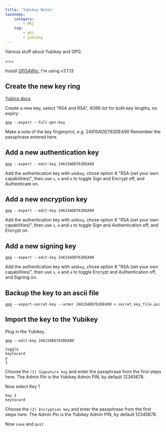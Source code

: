 ```yaml
---
title: 'Yubikey Notes'
taxonomy:
    category:
        - PKI
    tag:
        - pki
        - yubikey
---
```


Various stuff about Yubikey and GPG.

===

Install [GPG4Win](https://www.gpg4win.org/), I'm using v3.1.13




## Create the new key ring
[Yubico docs](https://support.yubico.com/hc/en-us/articles/360013790259-Using-Your-YubiKey-with-OpenPGP)

Create a new key, select "RSA and RSA", 4096-bit for both key lengths, no expiry:

```text
gpg --expert --full-gen-key
```

Make a note of the key fingerprint, e.g. 24615ADD763DEA90
Remember the passphrase entered here.

## Add a new authentication key

```text
gpg --expert --edit-key 24615ADD763DEA90
```

Add the authentication key with `addkey`, chose option 8 "RSA (set your own capabilities)", then use `s`, `e` and `a` to toggle Sign and Encrypt off, and Authenticate on.

## Add a new encryption key

```text
gpg --expert --edit-key 24615ADD763DEA90
```

Add the authentication key with `addkey`, chose option 8 "RSA (set your own capabilities)", then use `s`, `e` and `a` to toggle Sign and Authentication off, and Encrypt on.

## Add a new signing key

```text
gpg --expert --edit-key 24615ADD763DEA90
```

Add the authentication key with `addkey`, chose option 8 "RSA (set your own capabilities)", then use `s`, `e` and `a` to toggle Encrypt and Authentication off, and Signing on.

## Backup the key to an ascii file

```text
gpg --export-secret-key --armor 24615ADD763DEA90 > secret_key_file.asc
```

## Import the key to the Yubikey

Plug in the Yubikey.

```text
gpg --edit-key 24615ADD763DEA90
```

```text
toggle
keytocard
y
1
```

Choose the `(1) Signature key` and enter the passphrase from the first steps here.
The Admin Pin is the Yubikey Admin PIN, by default 12345678.


Now select Key 1

```text
key 1
keytocard
```

Choose the `(2) Encryption key` and enter the passphrase from the first steps here.
The Admin Pin is the Yubikey Admin PIN, by default 12345678.

Now `save` and `quit`
